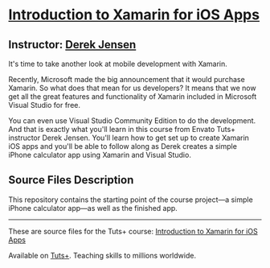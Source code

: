 # [Introduction to Xamarin for iOS Apps][published url]
## Instructor: [Derek Jensen][instructor url]


It's time to take another look at mobile development with Xamarin. 

Recently, Microsoft made the big announcement that it would purchase Xamarin. So what does that mean for us developers? It means that we now get all the great features and functionality of Xamarin included in Microsoft Visual Studio for free. 

You can even use Visual Studio Community Edition to do the development. And that is exactly what you'll learn in this course from Envato Tuts+ instructor Derek Jensen. You'll learn how to get set up to create Xamarin iOS apps and you'll be able to follow along as Derek creates a simple iPhone calculator app using Xamarin and Visual Studio.


## Source Files Description

This repository contains the starting point of the course project—a simple iPhone calculator app—as well as the finished app.

------

These are source files for the Tuts+ course: [Introduction to Xamarin for iOS Apps][published url]

Available on [Tuts+](https://tutsplus.com). Teaching skills to millions worldwide.

[published url]: https://code.tutsplus.com/courses/introduction-to-xamarin-for-ios-apps
[instructor url]: https://tutsplus.com/authors/derek-jensen
